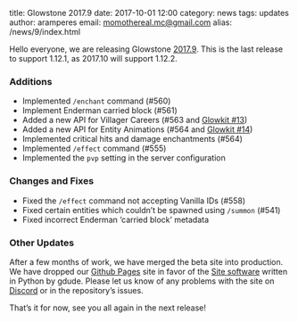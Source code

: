 title: Glowstone 2017.9
date: 2017-10-01 12:00
category: news
tags: updates
author: aramperes
email: momothereal.mc@gmail.com
alias: /news/9/index.html

Hello everyone, we are releasing Glowstone [2017.9](https://github.com/GlowstoneMC/Glowstone/releases/tag/2017.9.0). This is the last release to support 1.12.1, as 2017.10 will support 1.12.2.

### Additions
  - Implemented `/enchant` command (#560)
  - Implement Enderman carried block (#561)
  - Added a new API for Villager Careers (#563 and [Glowkit #13](https://github.com/GlowstoneMC/Glowkit/pull/13))
  - Added a new API for Entity Animations (#564 and [Glowkit #14](https://github.com/GlowstoneMC/Glowkit/pull/14))
  - Implemented critical hits and damage enchantments (#564)
  - Implemented `/effect` command (#555)
  - Implemented the `pvp` setting in the server configuration

### Changes and Fixes
  - Fixed the `/effect` command not accepting Vanilla IDs (#558)
  - Fixed certain entities which couldn’t be spawned using `/summon` (#541)
  - Fixed incorrect Enderman ‘carried block’ metadata

### Other Updates
After a few months of work, we have merged the beta site into production. We have dropped our [Github Pages](https://github.com/GlowstoneMC/glowstonemc.github.io-legacy2) site in favor of the [Site software](https://github.com/GlowstoneMC/Site) written in Python by gdude. Please let us know of any problems with the site on [Discord](https://discord.gg/TFJqhsC) or in the repository’s issues.

That’s it for now, see you all again in the next release!
